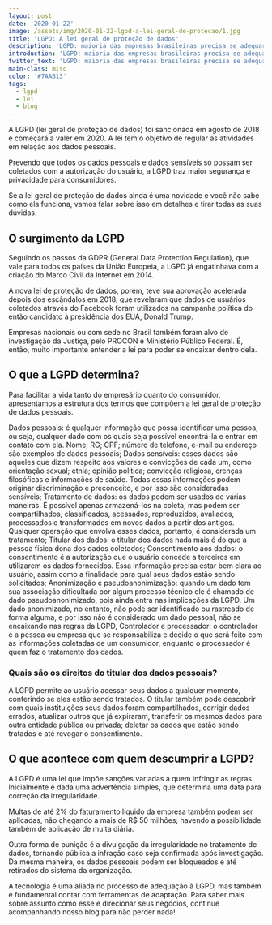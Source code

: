 ```yaml
---
layout: post
date: '2020-01-22'
image: /assets/img/2020-01-22-lgpd-a-lei-geral-de-protecao/1.jpg
title: "LGPD: A lei geral de proteção de dados"
description: 'LGPD: maioria das empresas brasileiras precisa se adequar às novas regras.'
introduction: 'LGPD: maioria das empresas brasileiras precisa se adequar às novas regras.'
twitter_text: 'LGPD: maioria das empresas brasileiras precisa se adequar às novas regras.'
main-class: misc
color: '#7AAB13'
tags:
  - lgpd
  - lei
  - blog
---
```


A LGPD (lei geral de proteção de dados) foi sancionada em agosto de 2018 e começará a valer em 2020. A lei tem o objetivo de regular as atividades em relação aos dados pessoais.

Prevendo que todos os dados pessoais e dados sensíveis só possam ser coletados com a autorização do usuário, a LGPD traz maior segurança e privacidade para consumidores.

Se a lei geral de proteção de dados ainda é uma novidade e você não sabe como ela funciona, vamos falar sobre isso em detalhes e tirar todas as suas dúvidas.

## O surgimento da LGPD

Seguindo os passos da GDPR (General Data Protection Regulation), que vale para todos os países da União Europeia, a LGPD já engatinhava com a criação do Marco Civil da Internet em 2014.

A nova lei de proteção de dados, porém, teve sua aprovação acelerada depois dos escândalos em 2018, que revelaram que dados de usuários coletados através do Facebook foram utilizados na campanha política do então candidato à presidência dos EUA, Donald Trump.

Empresas nacionais ou com sede no Brasil também foram alvo de investigação da Justiça, pelo PROCON e Ministério Público Federal. É, então, muito importante entender a lei para poder se encaixar dentro dela.

## O que a LGPD determina?

Para facilitar a vida tanto do empresário quanto do consumidor, apresentamos a estrutura dos termos que compõem a lei geral de proteção de dados pessoais.

Dados pessoais: é qualquer informação que possa identificar uma pessoa, ou seja, qualquer dado com os quais seja possível encontrá-la e entrar em contato com ela. Nome; RG; CPF; número de telefone, e-mail ou endereço são exemplos de dados pessoais;
Dados sensíveis: esses dados são aqueles que dizem respeito aos valores e convicções de cada um, como orientação sexual; etnia; opinião política; convicção religiosa, crenças filosóficas e informações de saúde. Todas essas informações podem originar discriminação e preconceito, e por isso são consideradas sensíveis;
Tratamento de dados: os dados podem ser usados de várias maneiras. É possível apenas armazená-los na coleta, mas podem ser compartilhados, classificados, acessados, reproduzidos, avaliados, processados e transformados em novos dados a partir dos antigos. Qualquer operação que envolva esses dados, portanto, é considerada um tratamento;
Titular dos dados: o titular dos dados nada mais é do que a pessoa física dona dos dados coletados;
Consentimento aos dados: o consentimento é a autorização que o usuário concede a terceiros em utilizarem os dados fornecidos. Essa informação precisa estar bem clara ao usuário, assim como a finalidade para qual seus dados estão sendo solicitados;
Anonimização e pseudoanonimização: quando um dado tem sua associação dificultada por algum processo técnico ele é chamado de dado pseudoanonimizado, pois ainda entra nas implicações da LGPD. Um dado anonimizado, no entanto, não pode ser identificado ou rastreado de forma alguma, e por isso não é considerado um dado pessoal, não se encaixando nas regras da LGPD,
Controlador e processador: o controlador é a pessoa ou empresa que se responsabiliza e decide o que será feito com as informações coletadas de um consumidor, enquanto o processador é quem faz o tratamento dos dados.

### Quais são os direitos do titular dos dados pessoais?

A LGPD permite ao usuário acessar seus dados a qualquer momento, conferindo se eles estão sendo tratados. O titular também pode descobrir com quais instituições seus dados foram compartilhados, corrigir dados errados, atualizar outros que já expiraram, transferir os mesmos dados para outra entidade pública ou privada; deletar os dados que estão sendo tratados e até revogar o consentimento.

## O que acontece com quem descumprir a LGPD?

A LGPD é uma lei que impõe sanções variadas a quem infringir as regras. Inicialmente é dada uma advertência simples, que determina uma data para correção da irregularidade.

Multas de até 2% do faturamento líquido da empresa também podem ser aplicadas, não chegando a mais de R$ 50 milhões; havendo a possibilidade também de aplicação de multa diária.

Outra forma de punição é a divulgação da irregularidade no tratamento de dados, tornando pública a infração caso seja confirmada após investigação. Da mesma maneira, os dados pessoais podem ser bloqueados e até retirados do sistema da organização.

A tecnologia é uma aliada no processo de adequação à LGPD, mas também é fundamental contar com ferramentas de adaptação. Para saber mais sobre assunto como esse e direcionar seus negócios, continue acompanhando nosso blog para não perder nada!
